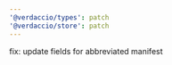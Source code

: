 ```yaml
---
'@verdaccio/types': patch
'@verdaccio/store': patch
---
```


fix: update fields for abbreviated manifest
